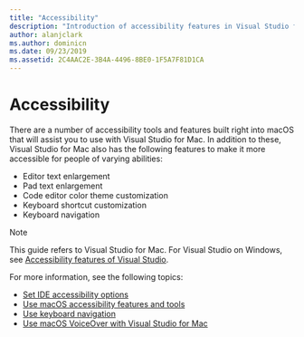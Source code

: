 ```yaml
---
title: "Accessibility"
description: "Introduction of accessibility features in Visual Studio for Mac and how they can be enabled."
author: alanjclark
ms.author: dominicn
ms.date: 09/23/2019
ms.assetid: 2C4AAC2E-3B4A-4496-8BE0-1F5A7F81D1CA
---
```


# Accessibility

There are a number of accessibility tools and features built right into macOS that will assist you to use with Visual Studio for Mac.  In addition to these, Visual Studio for Mac also has the following features to make it more accessible for people of varying abilities:

* Editor text enlargement
* Pad text enlargement
* Code editor color theme customization
* Keyboard shortcut customization
* Keyboard navigation

> [!NOTE]
> This guide refers to Visual Studio for Mac. For Visual Studio on Windows, see [Accessibility features of Visual Studio](/visualstudio/ide/reference/accessibility-features-of-visual-studio).

For more information, see the following topics:

* [Set IDE accessibility options](accessibility-ide-options.md)
* [Use macOS accessibility features and tools](accessibility-macos.md)
* [Use keyboard navigation](accessibility-keyboard.md)
* [Use macOS VoiceOver with Visual Studio for Mac](accessibility-voiceover.md)